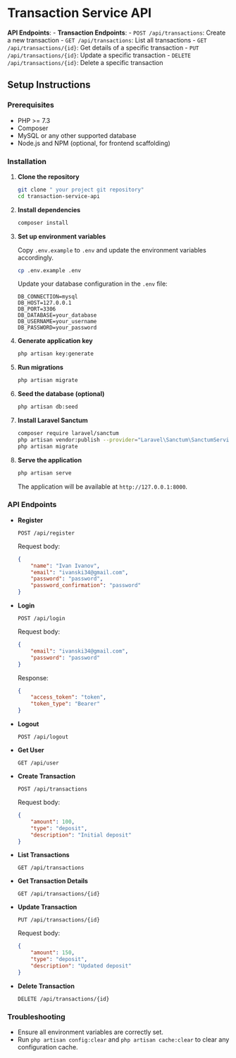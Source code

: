 # Transaction Service API

**API Endpoints**:
    - **Transaction Endpoints**:
        - `POST /api/transactions`: Create a new transaction
        - `GET /api/transactions`: List all transactions
        - `GET /api/transactions/{id}`: Get details of a specific transaction
        - `PUT /api/transactions/{id}`: Update a specific transaction
        - `DELETE /api/transactions/{id}`: Delete a specific transaction



## Setup Instructions

### Prerequisites

- PHP >= 7.3
- Composer
- MySQL or any other supported database
- Node.js and NPM (optional, for frontend scaffolding)

### Installation

1. **Clone the repository**

    ```bash
    git clone " your project git repository"
    cd transaction-service-api
    ```

2. **Install dependencies**

    ```bash
    composer install
    ```

3. **Set up environment variables**

   Copy `.env.example` to `.env` and update the environment variables accordingly.

    ```bash
    cp .env.example .env
    ```

   Update your database configuration in the `.env` file:

    ```
    DB_CONNECTION=mysql
    DB_HOST=127.0.0.1
    DB_PORT=3306
    DB_DATABASE=your_database
    DB_USERNAME=your_username
    DB_PASSWORD=your_password
    ```

4. **Generate application key**

    ```bash
    php artisan key:generate
    ```

5. **Run migrations**

    ```bash
    php artisan migrate
    ```

6. **Seed the database (optional)**

    ```bash
    php artisan db:seed
    ```

7. **Install Laravel Sanctum**

    ```bash
    composer require laravel/sanctum
    php artisan vendor:publish --provider="Laravel\Sanctum\SanctumServiceProvider"
    php artisan migrate
    ```

8. **Serve the application**

    ```bash
    php artisan serve
    ```

   The application will be available at `http://127.0.0.1:8000`.

### API Endpoints

- **Register**

    ```http
    POST /api/register
    ```

  Request body:

    ```json
    {
        "name": "Ivan Ivanov",
        "email": "ivanski34@gmail.com",
        "password": "password",
        "password_confirmation": "password"
    }
    ```

- **Login**

    ```http
    POST /api/login
    ```

  Request body:

    ```json
    {
        "email": "ivanski34@gmail.com",
        "password": "password"
    }
    ```

  Response:

    ```json
    {
        "access_token": "token",
        "token_type": "Bearer"
    }
    ```

- **Logout**

    ```http
    POST /api/logout
    ```

- **Get User**

    ```http
    GET /api/user
    ```

- **Create Transaction**

    ```http
    POST /api/transactions
    ```

  Request body:

    ```json
    {
        "amount": 100,
        "type": "deposit",
        "description": "Initial deposit"
    }
    ```

- **List Transactions**

    ```http
    GET /api/transactions
    ```

- **Get Transaction Details**

    ```http
    GET /api/transactions/{id}
    ```

- **Update Transaction**

    ```http
    PUT /api/transactions/{id}
    ```

  Request body:

    ```json
    {
        "amount": 150,
        "type": "deposit",
        "description": "Updated deposit"
    }
    ```

- **Delete Transaction**

    ```http
    DELETE /api/transactions/{id}
    ```


### Troubleshooting

- Ensure all environment variables are correctly set.
- Run `php artisan config:clear` and `php artisan cache:clear` to clear any configuration cache.



